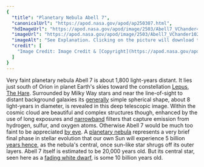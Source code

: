 ```yaml
---
{
  "title": "Planetary Nebula Abell 7",
  "canonicalUrl": "https://apod.nasa.gov/apod/ap250307.html",
  "hdImageUrl": "https://apod.nasa.gov/apod/image/2503/Abell7_VChander4096.jpg",
  "imageUrl": "https://apod.nasa.gov/apod/image/2503/Abell7_VChander1024.jpg",
  "imageAlt": "See Explanation. Clicking on the picture will download the highest resolution version available.",
  "credit": [
    "Image Credit: Image Credit & [Copyright](https://apod.nasa.gov/apod/lib/about_apod.html#srapply): [Vikas Chander](https://www.instagram.com/vikaschanderastrophotography/)"
  ]
}
---
```


Very faint planetary nebula Abell 7 is about 1,800 light-years distant. It lies just south of Orion in planet Earth's skies toward the constellation [Lepus, The Hare](http://www.allthesky.com/constellations/big/lepus28vm-b.jpg). Surrounded by Milky Way stars and near the line-of-sight to distant background galaxies its [generally](http://arxiv.org/abs/1210.6226) simple spherical shape, about 8 light-years in diameter, is revealed in this deep telescopic image. Within the cosmic cloud are beautiful and complex structures though, enhanced by the use of long exposures and [narrowband](https://apod.nasa.gov/apod/ap111013.html) filters that capture emission from hydrogen, sulfur, and oxygen atoms. Otherwise Abell 7 would be much too faint to be appreciated [by eye](https://apod.nasa.gov/apod/ap100506.html). A [planetary nebula](http://en.wikipedia.org/wiki/Planetary_nebula) represents a very brief final phase in stellar evolution that our own Sun will experience 5 billion [years hence](http://www.futuretimeline.net/beyond.htm), as the nebula's central, once sun-like star shrugs off its outer layers. Abell 7 itself is estimated to be 20,000 years old. But its central star, seen here as a [fading white dwarf](https://www.nasa.gov/feature/goddard/2019/citizen-scientist-finds-ancient-white-dwarf-star-encircled-by-puzzling-rings), is some 10 billion years old.
